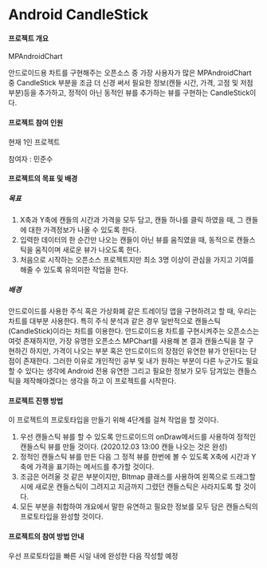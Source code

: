 # Android CandleStick

#### 프로젝트 개요

<a herf="https://github.com/PhilJay/MPAndroidChart">MPAndroidChart</a>

안드로이드용 차트를 구현해주는 오픈소스 중 가장 사용자가 많은 MPAndroidChart 중 CandleStick 부분을 조금 더 신경 써서 필요한 정보(캔들 시간, 가격, 고점 및 저점 부분)등을 추가하고, 정적이 아닌 동적인 뷰를 추가하는 뷰를 구현하는 CandleStick이다.



#### 프로젝트 참여 인원

현재 1인 프로젝트

참여자 : <a herf="https://github.com/MinJunsu">민준수</a>



#### 프로젝트의 목표 및 배경

##### 목표

1. X축과 Y축에 캔들의 시간과 가격을 모두 담고, 캔들 하나를 클릭 하였을 때, 그 캔들에 대한 가격정보가 나올 수 있도록 한다.
2. 입력한 데이터의 한 순간만 나오는 캔들이 아닌 뷰를 움직였을 때, 동적으로 캔들스틱을 움직이며 새로운 뷰가 나오도록 한다.
3. 처음으로 시작하는 오픈소스 프로젝트지만 최소 3명 이상이 관심을 가지고 기여를 해줄 수 있도록 유의미한 작업을 한다.

##### 배경

안드로이드를 사용한 주식 혹은 가상화폐 같은 트레이딩 앱을 구현하려고 할 때, 우리는 차트를 대부분 사용한다. 특히 주식 분석과 같은 경우 일반적으로 캔들스틱(CandleStick)이라는 차트를 이용한다. 안드로이드용 차트를 구현시켜주는 오픈소스는 여럿 존재하지만, 가장 유명한 오픈소스 MPChart를 사용해 본 결과 캔들스틱을 잘 구현하긴 하지만, 가격이 나오는 부분 혹은 안드로이드의 장점인 유연한 뷰가 안된다는 단점이 존재한다. 그러한 이유로 개인적인 공부 및 내가 원하는 부분이 다른 누군가도 필요할 수 있다는 생각에 Android 전용 유연한 그리고 필요한 정보가 모두 담겨있는 캔들스틱을 제작해야겠다는 생각을 하고 이 프로젝트를 시작한다.



#### 프로젝트 진행 방법

이 프로젝트의 프로토타입을 만들기 위해 4단계를 걸쳐 작업을 할 것이다.

1. 우선 캔들스틱 뷰를 할 수 있도록 안드로이드의 onDraw메서드를 사용하여 정적인 캔들스틱 뷰를 만들 것이다. (2020.12.03 13:00 캔들 나오는 것은 완성)
2. 정적인 캔들스틱 뷰를 만든 다음 그 정적 뷰를 한번에 볼 수 있도록 X축에 시간과 Y축에 가격을 표기하는 메서드를 추가할 것이다.
3. 조금은 어려울 것 같은 부분이지만, BItmap 클래스를 사용하여 왼쪽으로 드래그할 시에 새로운 캔들스틱이 그려지고 지금까지 그렸던 캔들스틱은 사라지도록 할 것이다.
4. 모든 부분을 취합하여 개요에서 말한 유연하고 필요한 정보를 모두 담은 캔들스틱의 프로토타입을 완성할 것이다.



#### 프로젝트의 참여 방법 안내

우선 프로토타입을 빠른 시일 내에 완성한 다음 작성할 예정